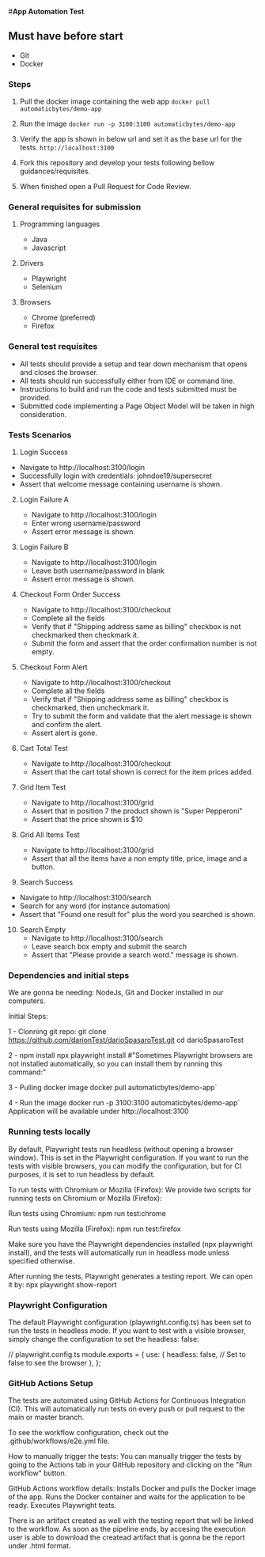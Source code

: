 #**App Automation Test**

## Must have before start

- Git
- Docker

### Steps

1. Pull the docker image containing the web app
`docker pull automaticbytes/demo-app`

2. Run the image
`docker run -p 3100:3100 automaticbytes/demo-app`

3. Verify the app is shown in below url and set it as the base url for the tests.
`http://localhost:3100`

4. Fork this repository and develop your tests following bellow guidances/requisites.

5. When finished open a Pull Request for Code Review.

### General requisites for submission

1. Programming languages
   - Java
   - Javascript

2. Drivers
   - Playwright
   - Selenium

3. Browsers
	- Chrome (preferred)
	- Firefox

### General test requisites
- All tests should provide a setup and tear down mechanism that opens and closes the browser.
- All tests should run successfully either from IDE or command line.
- Instructions to build and run the code and tests submitted must be provided.
- Submitted code implementing a Page Object Model will be taken in high consideration.

### Tests Scenarios
1.  Login Success
   - Navigate to http://localhost:3100/login
   - Successfully login with credentials: johndoe19/supersecret
   - Assert that welcome message containing username is shown.

2. Login Failure A
   - Navigate to http://localhost:3100/login
   - Enter wrong username/password
   - Assert error message is shown.

3. Login Failure B
   - Navigate to http://localhost:3100/login
   - Leave both username/password in blank
   - Assert error message is shown.

4. Checkout Form Order Success
   - Navigate to http://localhost:3100/checkout
   - Complete all the fields
   - Verify that if "Shipping address same as billing" checkbox is not checkmarked then checkmark it.
   - Submit the form and assert that the order confirmation number is not empty.

5. Checkout Form Alert
   - Navigate to http://localhost:3100/checkout
   - Complete all the fields
   - Verify that if "Shipping address same as billing" checkbox is checkmarked, then uncheckmark it.
   - Try to submit the form and validate that the alert message is shown and confirm the alert.
   - Assert alert is gone.

6. Cart Total Test
    - Navigate to http://localhost:3100/checkout
	- Assert that the cart total shown is correct for the item prices added.

7. Grid Item Test
    - Navigate to http://localhost:3100/grid
    - Assert that in position 7 the product shown is "Super Pepperoni"
	- Assert that the price shown is $10
	
8. Grid All Items Test	
	- Navigate to http://localhost:3100/grid
	- Assert that all the items have a non empty title, price, image and a button.

9. Search Success
  - Navigate to http://localhost:3100/search
  - Search for any word (for instance automation)
  - Assert that "Found one result for" plus the word you searched is shown.

10. Search Empty
	- Navigate to http://localhost:3100/search
	- Leave search box empty and submit the search
	- Assert that "Please provide a search word." message is shown.


### Dependencies and initial steps
We are gonna be needing:
NodeJs, Git and Docker installed in our computers.

Initial Steps:

1 - Clonning git repo:
git clone https://github.com/darionTest/darioSpasaroTest.git
cd darioSpasaroTest

2 - npm install
npx playwright install #"Sometimes Playwright browsers are not installed automatically, so you can install them by running this command:"

3 - Pulling docker image
docker pull automaticbytes/demo-app`

4 - Run the image
docker run -p 3100:3100 automaticbytes/demo-app`
Application will be available under http://localhost:3100


### Running tests locally
By default, Playwright tests run headless (without opening a browser window). This is set in the Playwright configuration. If you want to run the tests with visible browsers, you can modify the configuration, but for CI purposes, it is set to run headless by default.

To run tests with Chromium or Mozilla (Firefox):
We provide two scripts for running tests on Chromium or Mozilla (Firefox):

Run tests using Chromium:
npm run test:chrome

Run tests using Mozilla (Firefox):
npm run test:firefox

Make sure you have the Playwright dependencies installed (npx playwright install), and the tests will automatically run in headless mode unless specified otherwise.

After running the tests, Playwright generates a testing report. We can open it by:
npx playwright show-report

### Playwright Configuration
The default Playwright configuration (playwright.config.ts) has been set to run the tests in headless mode. If you want to test with a visible browser, simply change the configuration to set the headless: false:

// playwright.config.ts
module.exports = {
  use: {
    headless: false, // Set to false to see the browser
  },
};

### GitHub Actions Setup
The tests are automated using GitHub Actions for Continuous Integration (CI). This will automatically run tests on every push or pull request to the main or master branch.

To see the workflow configuration, check out the .github/workflows/e2e.yml file.

How to manually trigger the tests:
You can manually trigger the tests by going to the Actions tab in your GitHub repository and clicking on the "Run workflow" button.

GitHub Actions workflow details:
Installs Docker and pulls the Docker image of the app.
Runs the Docker container and waits for the application to be ready.
Executes Playwright tests.

There is an artifact created as well with the testing report that will be linked to the workflow.
As soon as the pipeline ends, by accesing the execution user is able to download the createad artifact 
that is gonna be the report under .html format.